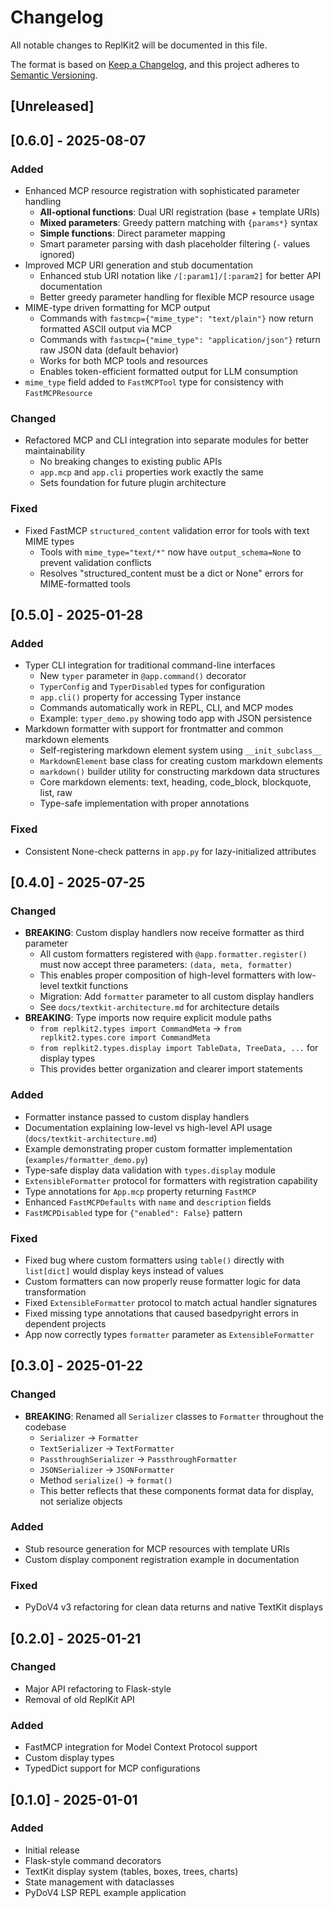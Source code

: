# Changelog

All notable changes to ReplKit2 will be documented in this file.

The format is based on [Keep a Changelog](https://keepachangelog.com/en/1.1.0/),
and this project adheres to [Semantic Versioning](https://semver.org/spec/v2.0.0.html).

## [Unreleased]

## [0.6.0] - 2025-08-07

### Added
- Enhanced MCP resource registration with sophisticated parameter handling
  - **All-optional functions**: Dual URI registration (base + template URIs)
  - **Mixed parameters**: Greedy pattern matching with `{params*}` syntax  
  - **Simple functions**: Direct parameter mapping
  - Smart parameter parsing with dash placeholder filtering (`-` values ignored)
- Improved MCP URI generation and stub documentation
  - Enhanced stub URI notation like `/[:param1]/[:param2]` for better API documentation
  - Better greedy parameter handling for flexible MCP resource usage
- MIME-type driven formatting for MCP output
  - Commands with `fastmcp={"mime_type": "text/plain"}` now return formatted ASCII output via MCP
  - Commands with `fastmcp={"mime_type": "application/json"}` return raw JSON data (default behavior)
  - Works for both MCP tools and resources
  - Enables token-efficient formatted output for LLM consumption
- `mime_type` field added to `FastMCPTool` type for consistency with `FastMCPResource`

### Changed  
- Refactored MCP and CLI integration into separate modules for better maintainability
  - No breaking changes to existing public APIs
  - `app.mcp` and `app.cli` properties work exactly the same
  - Sets foundation for future plugin architecture

### Fixed
- Fixed FastMCP `structured_content` validation error for tools with text MIME types
  - Tools with `mime_type="text/*"` now have `output_schema=None` to prevent validation conflicts
  - Resolves "structured_content must be a dict or None" errors for MIME-formatted tools

## [0.5.0] - 2025-01-28

### Added
- Typer CLI integration for traditional command-line interfaces
  - New `typer` parameter in `@app.command()` decorator
  - `TyperConfig` and `TyperDisabled` types for configuration
  - `app.cli()` property for accessing Typer instance
  - Commands automatically work in REPL, CLI, and MCP modes
  - Example: `typer_demo.py` showing todo app with JSON persistence
- Markdown formatter with support for frontmatter and common markdown elements
  - Self-registering markdown element system using `__init_subclass__`
  - `MarkdownElement` base class for creating custom markdown elements
  - `markdown()` builder utility for constructing markdown data structures
  - Core markdown elements: text, heading, code_block, blockquote, list, raw
  - Type-safe implementation with proper annotations

### Fixed
- Consistent None-check patterns in `app.py` for lazy-initialized attributes

## [0.4.0] - 2025-07-25

### Changed
- **BREAKING**: Custom display handlers now receive formatter as third parameter
  - All custom formatters registered with `@app.formatter.register()` must now accept three parameters: `(data, meta, formatter)`
  - This enables proper composition of high-level formatters with low-level textkit functions
  - Migration: Add `formatter` parameter to all custom display handlers
  - See `docs/textkit-architecture.md` for architecture details
- **BREAKING**: Type imports now require explicit module paths
  - `from replkit2.types import CommandMeta` → `from replkit2.types.core import CommandMeta`
  - `from replkit2.types.display import TableData, TreeData, ...` for display types
  - This provides better organization and clearer import statements

### Added
- Formatter instance passed to custom display handlers
- Documentation explaining low-level vs high-level API usage (`docs/textkit-architecture.md`)
- Example demonstrating proper custom formatter implementation (`examples/formatter_demo.py`)
- Type-safe display data validation with `types.display` module
- `ExtensibleFormatter` protocol for formatters with registration capability
- Type annotations for `App.mcp` property returning `FastMCP`
- Enhanced `FastMCPDefaults` with `name` and `description` fields
- `FastMCPDisabled` type for `{"enabled": False}` pattern

### Fixed
- Fixed bug where custom formatters using `table()` directly with `list[dict]` would display keys instead of values
- Custom formatters can now properly reuse formatter logic for data transformation
- Fixed `ExtensibleFormatter` protocol to match actual handler signatures
- Fixed missing type annotations that caused basedpyright errors in dependent projects
- App now correctly types `formatter` parameter as `ExtensibleFormatter`

## [0.3.0] - 2025-01-22

### Changed
- **BREAKING**: Renamed all `Serializer` classes to `Formatter` throughout the codebase
  - `Serializer` → `Formatter`
  - `TextSerializer` → `TextFormatter`
  - `PassthroughSerializer` → `PassthroughFormatter`
  - `JSONSerializer` → `JSONFormatter`
  - Method `serialize()` → `format()`
  - This better reflects that these components format data for display, not serialize objects

### Added
- Stub resource generation for MCP resources with template URIs
- Custom display component registration example in documentation

### Fixed
- PyDoV4 v3 refactoring for clean data returns and native TextKit displays

## [0.2.0] - 2025-01-21

### Changed
- Major API refactoring to Flask-style
- Removal of old ReplKit API

### Added
- FastMCP integration for Model Context Protocol support
- Custom display types
- TypedDict support for MCP configurations

## [0.1.0] - 2025-01-01

### Added
- Initial release
- Flask-style command decorators
- TextKit display system (tables, boxes, trees, charts)
- State management with dataclasses
- PyDoV4 LSP REPL example application